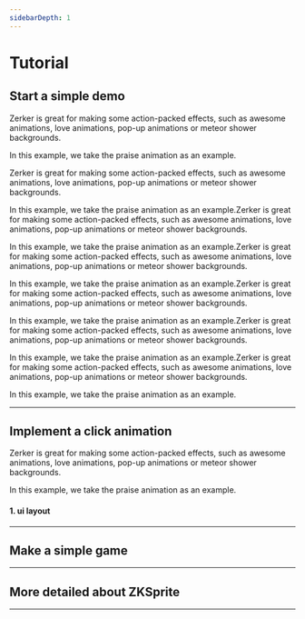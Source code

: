 ```yaml
---
sidebarDepth: 1
---
```


# Tutorial


## Start a simple demo

Zerker is great for making some action-packed effects, such as awesome animations, love animations, pop-up animations or meteor shower backgrounds.

In this example, we take the praise animation as an example.

Zerker is great for making some action-packed effects, such as awesome animations, love animations, pop-up animations or meteor shower backgrounds.

In this example, we take the praise animation as an example.Zerker is great for making some action-packed effects, such as awesome animations, love animations, pop-up animations or meteor shower backgrounds.

In this example, we take the praise animation as an example.Zerker is great for making some action-packed effects, such as awesome animations, love animations, pop-up animations or meteor shower backgrounds.

In this example, we take the praise animation as an example.Zerker is great for making some action-packed effects, such as awesome animations, love animations, pop-up animations or meteor shower backgrounds.

In this example, we take the praise animation as an example.Zerker is great for making some action-packed effects, such as awesome animations, love animations, pop-up animations or meteor shower backgrounds.

In this example, we take the praise animation as an example.Zerker is great for making some action-packed effects, such as awesome animations, love animations, pop-up animations or meteor shower backgrounds.

In this example, we take the praise animation as an example.

---

## Implement a click animation

Zerker is great for making some action-packed effects, such as awesome animations, love animations, pop-up animations or meteor shower backgrounds.

In this example, we take the praise animation as an example.

#### 1. ui layout

---

## Make a simple game  


---

## More detailed about ZKSprite

---